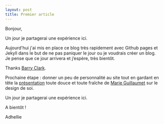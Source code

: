 ```yaml
---
layout: post
title: Premier article
---
```


Bonjour,

Un jour je partagerai une expérience ici.

Aujourd'hui j'ai mis en place ce blog très rapidement avec Github pages et Jekyll dans le but de ne pas paniquer le jour ou je voudrais créer un blog.
Je pense que ce jour arrivera et j’espère, très bientôt.

Thanks [Barry Clark](https://www.smashingmagazine.com/2014/08/build-blog-jekyll-github-pages/).

Prochaine étape : donner un peu de personnalité au site tout en gardant en tête la [présentation](http://marieguillaumet.com/design-de-soi-paris-web-2015/?utm_content=buffer4990b&utm_medium=social&utm_source=facebook.com&utm_campaign=buffer ) toute douce et toute fraîche de [Marie Guillaumet](https://twitter.com/kReEsTaL) sur le design de soi.

Un jour je partagerai une expérience ici.

A bientôt !

Adhellie
